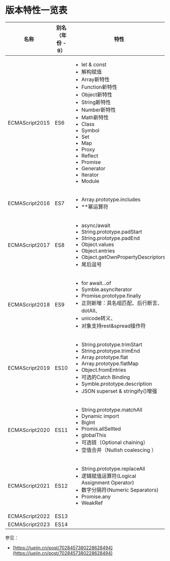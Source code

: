 # 版本特性一览表

<table><thead><tr><th width="190">名称</th><th width="148.33333333333331">别名（年份 - 9）</th><th>特性</th></tr></thead><tbody><tr><td>ECMAScript2015</td><td>ES6</td><td><ul><li>let &#x26; const</li><li> 解构赋值</li><li>Array新特性</li><li>Function新特性</li><li>Object新特性</li><li>String新特性</li><li>Number新特性</li><li>Math新特性</li><li>Class</li><li>Symbol</li><li>Set</li><li>Map</li><li>Proxy</li><li>Reflect</li><li>Promise </li><li>Generator</li><li>Iterator</li><li>Module<br></li></ul></td></tr><tr><td>ECMAScript2016</td><td>ES7</td><td><ul><li>Array.prototype.includes</li><li>**幂运算符</li></ul></td></tr><tr><td>ECMAScript2017</td><td>ES8</td><td><ul><li>async/await</li><li>String.prototype.padStart</li><li>String.prototype.padEnd</li><li>Object.values</li><li>Object.entries</li><li>Object.getOwnPropertyDescriptors</li><li>尾后逗号</li></ul></td></tr><tr><td>ECMAScript2018</td><td>ES9</td><td><ul><li>for await...of</li><li>Symble.asyncIterator</li><li>Promise.prototype.finally</li><li>正则新增：具名组匹配、后行断言、dotAll、</li><li>unicode转义、</li><li>对象支持rest&#x26;spread操作符</li></ul></td></tr><tr><td>ECMAScript2019</td><td>ES10</td><td><ul><li>String.prototype.trimStart</li><li>String.prototype.trimEnd</li><li>Array.prototype.flat</li><li>Array.prototype.flatMap</li><li>Object.fromEntries</li><li>可选的Catch Binding</li><li>Symble.prototype.description </li><li>JSON superset &#x26; stringify()增强</li></ul></td></tr><tr><td>ECMAScript2020</td><td>ES11</td><td><ul><li>String.prototype.matchAll</li><li>Dynamic import</li><li>BigInt</li><li>Promis.allSellted</li><li>globalThis</li><li>可选链（Optional chaining）</li><li>空值合并（Nullish coalescing ）</li></ul></td></tr><tr><td>ECMAScript2021</td><td>ES12</td><td><ul><li>String.prototype.replaceAll</li><li>逻辑赋值运算符(Logical Assignment Operator)</li><li>数字分隔符(Numeric Separators)</li><li>Promise.any</li><li>WeakRef</li></ul></td></tr><tr><td>ECMAScript2022</td><td>ES13</td><td></td></tr><tr><td>ECMAScript2023</td><td>ES14</td><td></td></tr></tbody></table>







参见：

* [https://juejin.cn/post/7028457380228628494](https://juejin.cn/post/7028457380228628494)
